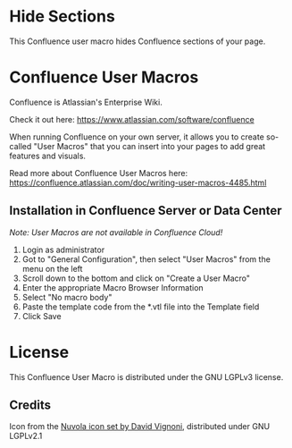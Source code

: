 # Hide Sections #
This Confluence user macro hides Confluence sections of your page.

# Confluence User Macros #
Confluence is Atlassian's Enterprise Wiki.

Check it out here: https://www.atlassian.com/software/confluence

When running Confluence on your own server, it allows you to create so-called "User Macros" that you can insert into your pages to add great features and visuals.

Read more about Confluence User Macros here:
https://confluence.atlassian.com/doc/writing-user-macros-4485.html

## Installation in Confluence Server or Data Center
_Note: User Macros are not available in Confluence Cloud!_

1. Login as administrator
1. Got to "General Configuration", then select "User Macros" from the menu on the left
1. Scroll down to the bottom and click on "Create a User Macro"
1. Enter the appropriate Macro Browser Information
1. Select "No macro body"
1. Paste the template code from the *.vtl file into the Template field
1. Click Save

# License #
This Confluence User Macro is distributed under the GNU LGPLv3 license.

## Credits
Icon from the [Nuvola icon set by David Vignoni](http://www.icon-king.com/projects/nuvola/), distributed under GNU LGPLv2.1
